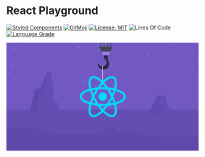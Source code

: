 # React Playground

[![Styled Components](https://img.shields.io/badge/style-%F0%9F%92%85%20styled--components-orange.svg?colorB=daa357&colorA=db748e)](https://github.com/styled-components/styled-components)
[![GitMoji](https://img.shields.io/badge/Gitmoji-%F0%9F%8E%A8%20-FFDD67.svg)](https://gitmoji.dev)
[![License: MIT](https://img.shields.io/badge/License-MIT-blue.svg)](https://opensource.org/licenses/MIT)
![Lines Of Code](https://img.shields.io/tokei/lines/github.com/UltiRequiem/react?color=blue&label=Total%20Lines)
[![Language Grade](https://img.shields.io/lgtm/grade/javascript/g/UltiRequiem/react.svg?logo=lgtm&logoWidth=18)](https://lgtm.com/projects/g/UltiRequiem/react/context:javascript)

![Repository Cover](./assets/cover.png)
